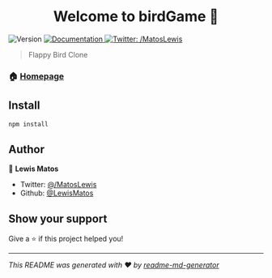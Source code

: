 <h1 align="center">Welcome to birdGame 👋</h1>
<p>
  <img alt="Version" src="https://img.shields.io/badge/version-0.1-blue.svg?cacheSeconds=2592000" />
  <a href="https://github.com/LewisMatos/birdGame">
    <img alt="Documentation" src="https://img.shields.io/badge/documentation-yes-brightgreen.svg" target="_blank" />
  </a>
  <a href="https://twitter.com//MatosLewis">
    <img alt="Twitter: /MatosLewis" src="https://img.shields.io/twitter/follow//MatosLewis.svg?style=social" target="_blank" />
  </a>
</p>

> Flappy Bird Clone

### 🏠 [Homepage](https://github.com/LewisMatos/birdGame)

## Install

```sh
npm install
```

## Author

👤 **Lewis Matos**

* Twitter: [@/MatosLewis](https://twitter.com//MatosLewis)
* Github: [@LewisMatos](https://github.com/LewisMatos)

## Show your support

Give a ⭐️ if this project helped you!

***
_This README was generated with ❤️ by [readme-md-generator](https://github.com/kefranabg/readme-md-generator)_